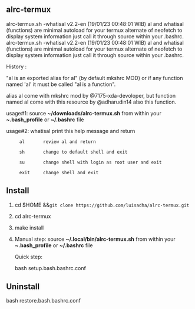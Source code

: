 ## alrc-termux 

alrc-termux.sh -whatisal v2.2-en (19/01/23 00:48:01 WIB) al and whatisal (functions) are minimal autoload for your termux alternate of neofetch to display system information just call it through source within your .bashrc.
alrc-termux.sh -whatisal v2.2-en (19/01/23 00:48:01 WIB) al and whatisal (functions) are minimal autoload for your termux alternate of neofetch to display system information just call it through source within your .bashrc.

History :

"al is an exported alias for al" (by default mkshrc MOD) or if any function named 'al' it must be called "al is a function".

alias al come with mkshrc mod by @7175-xda-devoloper, but function named al come with this resource by @adharudin14 also this function.

usage#1: source **~/downloads/alrc-termux.sh** from within your **~.bash\_profile** or **~/.bashrc** file

usage#2: whatisal print this help message and return

         al       review al and return

         sh       change to default shell and exit

         su       change shell with login as root user and exit

         exit     change shell and exit
## Install

1. cd $HOME &&```git clone https://github.com/luisadha/alrc-termux.git```

2. cd alrc-termux

3. make install

4. Manual step:
   source **~/.local/bin/alrc-termux.sh** from within your **~.bash\_profile** or **~/.bashrc** file
   
   Quick step:

   bash setup.bash.bashrc.conf

## Uninstall
   
   bash restore.bash.bashrc.conf
